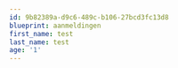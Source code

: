 ```yaml
---
id: 9b82389a-d9c6-489c-b106-27bcd3fc13d8
blueprint: aanmeldingen
first_name: test
last_name: test
age: '1'
---
```

